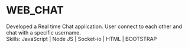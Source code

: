 # WEB_CHAT
Developed a Real time Chat application. User connect to each other and chat with  a specific username.    
Skills: JavaScript | Node JS | Socket-io  | HTML | BOOTSTRAP
